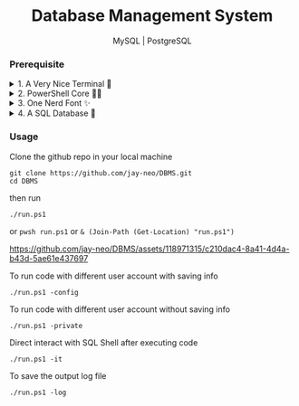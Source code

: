 <div align="center"><h1>Database Management System</h1></div>
<div align="center">MySQL | PostgreSQL</div>
<!-- <div align="center"><img src="./doc/hello.gif" width="100%" height="100%"></div> -->


### Prerequisite
<details>
    <summary>1. A Very Nice Terminal 🤞</summary>
    <p>Nearest example for windows user: <a href="https://apps.microsoft.com/detail/9N0DX20HK701" target="_blank">Windows Terminal</a></p>
    <pre><code>
    if (-not (Get-Command wt.exe -ErrorAction SilentlyContinue)) {
        winget install -e --id Microsoft.WindowsTerminal --source winget --silent
    }
    </code></pre>
</details>

<details>
    <summary>2. PowerShell Core 🐱‍👤</summary>
    <p>PowerShell Core: <a href="https://apps.microsoft.com/detail/9MZ1SNWT0N5D" target="_blank">pwsh</a></p>
    <pre><code>
    if (-not (Get-Command pwsh.exe -ErrorAction SilentlyContinue)) {
        winget install --id Microsoft.Powershell --source winget --silent
    }
    Start-Process powershell -Verb runAs -ArgumentList "Set-ExecutionPolicy -ExecutionPolicy RemoteSigned -Scope CurrentUser" -PassThru -Wait
    </code></pre>
</details>

<details>
    <summary>3. One Nerd Font ✨</summary>
    <pre><code>
    if (-not (Get-Command git -ErrorAction SilentlyContinue)) {
        winget install -e --id Git.Git  --source winget --silent
    }
    git clone --filter=blob:none --sparse https://github.com/ryanoasis/nerd-fonts.git $env:TEMP\NerdFront
    cd $env:TEMP\NerdFront
    ./install.ps1 Hack
    </code></pre>
</details>

<details>
    <summary>4. A SQL Database 🤗</summary>
    <details>
        <summary>Choice 1. <a href="https://dev.mysql.com/downloads/installer/" target="_blank">MySQL</a></summary>
        <pre><code>
        if (-not (Get-Command mysql -ErrorAction SilentlyContinue)) {
            winget install -e --id Oracle.MySQL --silent
        }
        </code></pre>
    </details>
    <details>
        <summary>Choice 2. <a href="https://www.postgresql.org/download/windows/" target="_blank">PostgreSQL</a></summary>
        <pre><code>
        if (-not (Get-Command psql -ErrorAction SilentlyContinue)) {
            winget install -e --id PostgreSQL.PostgreSQL --silent
        }
        </code></pre>
    </details>
</details>



### Usage

Clone the github repo in your local machine
```pwsh
git clone https://github.com/jay-neo/DBMS.git
cd DBMS

```

then run 

```pwsh
./run.ps1

```

or `pwsh run.ps1` or `& (Join-Path (Get-Location) "run.ps1")`



https://github.com/jay-neo/DBMS/assets/118971315/c210dac4-8a41-4d4a-b43d-5ae61e437697


To run code with different user account with saving info

```pwsh
./run.ps1 -config

```

To run code with different user account without saving info
```pwsh
./run.ps1 -private

```

Direct interact with SQL Shell after executing code

```pwsh
./run.ps1 -it

```

To save the output log file

```pwsh
./run.ps1 -log

```




